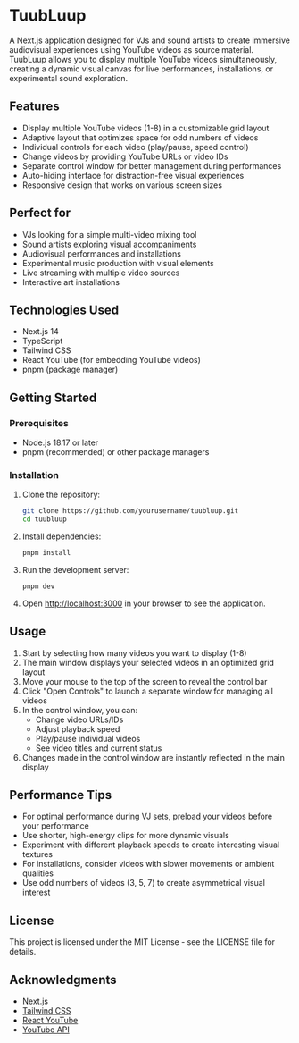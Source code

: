 # TuubLuup

A Next.js application designed for VJs and sound artists to create immersive audiovisual experiences using YouTube videos as source material. TuubLuup allows you to display multiple YouTube videos simultaneously, creating a dynamic visual canvas for live performances, installations, or experimental sound exploration.

## Features

- Display multiple YouTube videos (1-8) in a customizable grid layout
- Adaptive layout that optimizes space for odd numbers of videos
- Individual controls for each video (play/pause, speed control)
- Change videos by providing YouTube URLs or video IDs
- Separate control window for better management during performances
- Auto-hiding interface for distraction-free visual experiences
- Responsive design that works on various screen sizes

## Perfect for

- VJs looking for a simple multi-video mixing tool
- Sound artists exploring visual accompaniments
- Audiovisual performances and installations
- Experimental music production with visual elements
- Live streaming with multiple video sources
- Interactive art installations

## Technologies Used

- Next.js 14
- TypeScript
- Tailwind CSS
- React YouTube (for embedding YouTube videos)
- pnpm (package manager)

## Getting Started

### Prerequisites

- Node.js 18.17 or later
- pnpm (recommended) or other package managers

### Installation

1. Clone the repository:
   ```bash
   git clone https://github.com/yourusername/tuubluup.git
   cd tuubluup
   ```

2. Install dependencies:
   ```bash
   pnpm install
   ```

3. Run the development server:
   ```bash
   pnpm dev
   ```

4. Open [http://localhost:3000](http://localhost:3000) in your browser to see the application.

## Usage

1. Start by selecting how many videos you want to display (1-8)
2. The main window displays your selected videos in an optimized grid layout
3. Move your mouse to the top of the screen to reveal the control bar
4. Click "Open Controls" to launch a separate window for managing all videos
5. In the control window, you can:
   - Change video URLs/IDs
   - Adjust playback speed
   - Play/pause individual videos
   - See video titles and current status
6. Changes made in the control window are instantly reflected in the main display

## Performance Tips

- For optimal performance during VJ sets, preload your videos before your performance
- Use shorter, high-energy clips for more dynamic visuals
- Experiment with different playback speeds to create interesting visual textures
- For installations, consider videos with slower movements or ambient qualities
- Use odd numbers of videos (3, 5, 7) to create asymmetrical visual interest

## License

This project is licensed under the MIT License - see the LICENSE file for details.

## Acknowledgments

- [Next.js](https://nextjs.org/)
- [Tailwind CSS](https://tailwindcss.com/)
- [React YouTube](https://github.com/tjallingt/react-youtube)
- [YouTube API](https://developers.google.com/youtube/v3)
